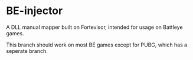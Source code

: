 # BE-injector
A DLL manual mapper built on Fortevisor, intended for usage on Battleye games. 

This branch should work on most BE games except for PUBG, which has a seperate branch. 

